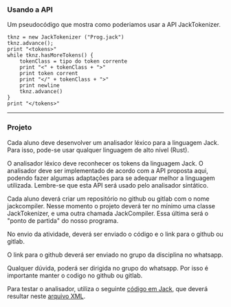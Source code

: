 
### Usando a API

Um pseudocódigo que mostra como poderiamos usar a API JackTokenizer.

```
tknz = new JackTokenizer ("Prog.jack")
tknz.advance();
print "<tokens>"
while tknz.hasMoreTokens() {
	tokenClass = tipo do token corrente
	print "<" + tokenClass + ">"
	print token corrent
	print "</" + tokenClass + ">"
	print newline
	tknz.advance()
}
print "</tokens>"
```

***

### Projeto

Cada aluno deve desenvolver um analisador léxico para a linguagem Jack. Para isso, pode-se usar qualquer linguagem de alto nível (Rust).
 
O analisador léxico deve reconhecer os tokens da linguagem Jack. O analisador deve ser implementado de acordo com a API proposta aqui, podendo fazer algumas adaptações para se adequar melhor a linguagem utilizada. Lembre-se que esta API será usado pelo analisador sintático. 

Cada aluno deverá criar um repositório no github ou gitlab com o nome jackcompiler. Nesse momento o projeto deverá ter no mínimo uma classe JackTokenizer, e uma outra chamada JackCompiler. Essa última será o "ponto de partida" do nosso programa. 

No envio da atividade, deverá ser enviado o código e o link para o github ou gitlab.

O link para o github deverá ser enviado no grupo da disciplina no whatsapp. 

Qualquer dúvida, poderá ser dirigida no grupo do whatsapp. Por isso é importante manter o codigo no github ou gitlab.

Para testar o analisador, utiliza o seguinte [código em Jack](../projetos/01/Main.jack), que deverá resultar neste [arquivo XML](../projetos/01/Main.xml).

